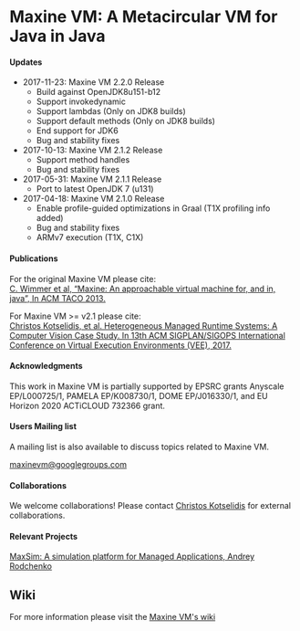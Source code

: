 # Maxine VM: A Metacircular VM for Java in Java

#### Updates

* 2017-11-23: Maxine VM 2.2.0 Release
  * Build against OpenJDK8u151-b12
  * Support invokedynamic
  * Support lambdas (Only on JDK8 builds)
  * Support default methods (Only on JDK8 builds)
  * End support for JDK6
  * Bug and stability fixes
* 2017-10-13: Maxine VM 2.1.2 Release
  * Support method handles
  * Bug and stability fixes
* 2017-05-31: Maxine VM 2.1.1 Release
  * Port to latest OpenJDK 7 (u131)
* 2017-04-18: Maxine VM 2.1.0 Release
  * Enable profile-guided optimizations in Graal (T1X profiling info
    added)
  * Bug and stability fixes
  * ARMv7 execution (T1X, C1X)

#### Publications

For the original Maxine VM please cite:  
[C. Wimmer et al, “Maxine: An approachable virtual machine for, and in, java”, In ACM TACO 2013.](http://dl.acm.org/citation.cfm?id=2400689&dl=ACM&coll=DL&CFID=748733895&CFTOKEN=73017278)

For Maxine VM >= v2.1 please cite:  
[Christos Kotselidis, et al. Heterogeneous Managed Runtime Systems: A Computer Vision Case Study. In 13th ACM SIGPLAN/SIGOPS International Conference on Virtual Execution Environments (VEE), 2017.](http://dl.acm.org/citation.cfm?id=3050764)

#### Acknowledgments

This work in Maxine VM is partially supported by EPSRC grants Anyscale
EP/L000725/1, PAMELA EP/K008730/1, DOME EP/J016330/1, and EU Horizon
2020 ACTiCLOUD 732366 grant.

#### Users Mailing list

A mailing list is also available to discuss topics related to Maxine VM.

maxinevm@googlegroups.com

#### Collaborations

We welcome collaborations! Please
contact
[Christos Kotselidis](mailto:christos.kotselidis@manchester.ac.uk) for
external collaborations.

#### Relevant Projects

[MaxSim: A simulation platform for Managed Applications, Andrey Rodchenko](https://github.com/beehive-lab/MaxSim)

## Wiki

For more information please visit
the [Maxine VM's wiki](https://github.com/beehive-lab/Maxine-VM/wiki)
